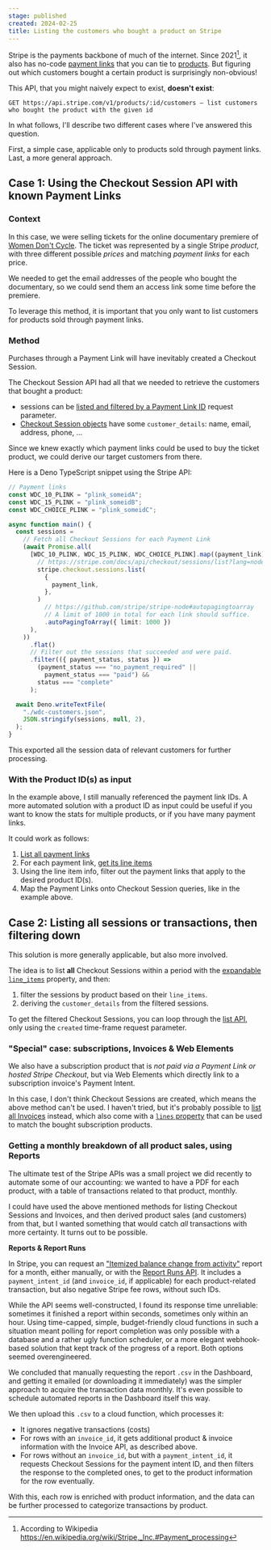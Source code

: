 ```yaml
---
stage: published
created: 2024-02-25
title: Listing the customers who bought a product on Stripe
---
```

Stripe is the payments backbone of much of the internet. Since 2021[^1], it also has no-code [payment links](https://stripe.com/docs/api/payment_links/payment_links?lang=node) that you can tie to [products](https://stripe.com/docs/api/products?lang=node). But figuring out which customers bought a certain product is surprisingly non-obvious!

This API, that you might naively expect to exist, **doesn't exist**:
```
GET https://api.stripe.com/v1/products/:id/customers — list customers who bought the product with the given id
```

In what follows, I'll describe two different cases where I've answered this question. 

First, a simple case, applicable only to products sold through payment links. Last, a more general approach.

## Case 1: Using the Checkout Session API with known Payment Links

### Context
In this case, we were selling tickets for the online documentary premiere of [Women Don't Cycle](https://womendontcycle.com). The ticket was represented by a single Stripe *product*, with three different possible *prices* and matching *payment links* for each price.

We needed to get the email addresses of the people who bought the documentary, so we could send them an access link some time before the premiere.

To leverage this method, it is important that you only want to list customers for products sold through payment links.
### Method

Purchases through a Payment Link will have inevitably created a Checkout Session.

The Checkout Session API had all that we needed to retrieve the customers that bought a product:
- sessions can be [listed and filtered by a Payment Link ID](https://stripe.com/docs/api/checkout/sessions/list?lang=node) request parameter.
- [Checkout Session objects](https://stripe.com/docs/api/checkout/sessions/object?lang=node) have some `customer_details`: name, email, address, phone, ...


Since we knew exactly which payment links could be used to buy the ticket product, we could derive our target customers from there.

Here is a Deno TypeScript snippet using the Stripe API:

```ts
// Payment links
const WDC_10_PLINK = "plink_someidA";
const WDC_15_PLINK = "plink_someidB";
const WDC_CHOICE_PLINK = "plink_someidC";

async function main() {
  const sessions =
    // Fetch all Checkout Sessions for each Payment Link
    (await Promise.all(
      [WDC_10_PLINK, WDC_15_PLINK, WDC_CHOICE_PLINK].map((payment_link) =>
        // https://stripe.com/docs/api/checkout/sessions/list?lang=node
        stripe.checkout.sessions.list(
          {
            payment_link,
          },
        )
          // https://github.com/stripe/stripe-node#autopagingtoarray
          // A limit of 1000 in total for each link should suffice.
          .autoPagingToArray({ limit: 1000 })
      ),
    ))
      .flat()
      // Filter out the sessions that succeeded and were paid.
      .filter(({ payment_status, status }) =>
        (payment_status === "no_payment_required" ||
          payment_status === "paid") &&
        status === "complete"
      );

  await Deno.writeTextFile(
    "./wdc-customers.json",
    JSON.stringify(sessions, null, 2),
  );
}
```

This exported all the session data of relevant customers for further processing.

### With the Product ID(s) as input
In the example above, I still manually referenced the payment link IDs. A more automated solution with a product ID as input could be useful if you want to know the stats for multiple products, or if you have many payment links. 

It could work as follows:
1. [List all payment links](https://stripe.com/docs/api/payment_links/payment_links/list?lang=node)
2. For each payment link, [get its line items](https://stripe.com/docs/api/payment_links/line_items?lang=node)
3. Using the line item info, filter out the payment links that apply to the desired product ID(s).
4. Map the Payment Links onto Checkout Session queries, like in the example above.
## Case 2: Listing all sessions or transactions, then filtering down

This solution is more generally applicable, but also more involved.

The idea is to list **all** Checkout Sessions within a period with the [expandable `line_items`](https://docs.stripe.com/api/checkout/sessions/object#checkout_session_object-line_items) property, and then: 
1. filter the sessions by product based on their `line_items`.
2. deriving the `customer_details` from the filtered sessions.

To get the filtered Checkout Sessions, you can loop through the [list API](https://docs.stripe.com/api/checkout/sessions/list), only using the `created` time-frame request parameter.
### "Special" case: subscriptions, Invoices & Web Elements

We also have a subscription product that is *not paid via a Payment Link or hosted Stripe Checkout*, but via Web Elements which directly link to a subscription invoice's Payment Intent.

In this case, I don't think Checkout Sessions are created, which means the above method can't be used. I haven't tried, but it's probably possible to [list all Invoices](https://docs.stripe.com/api/invoices/list) instead, which also come with a [`lines` property](https://docs.stripe.com/api/invoices/object#invoice_object-lines) that can be used to match the bought subscription products. 

### Getting a monthly breakdown of all product sales, using Reports

The ultimate test of the Stripe APIs was a small project we did recently to automate some of our accounting: we wanted to have a PDF for each product, with a table of transactions related to that product, monthly.

I could have used the above mentioned methods for listing Checkout Sessions and Invoices, and then derived product sales (and customers) from that, but I wanted something that would catch *all* transactions with more certainty. It turns out to be possible.

**Reports & Report Runs**

In Stripe, you can request an ["Itemized balance change from activity"](https://stripe.com/docs/reports/report-types/balance#schema-balance-change-from-activity-itemized-3) report for a month, either manually, or with the [Report Runs API](https://docs.stripe.com/api/reporting/report_run). It includes a `payment_intent_id` (and `invoice_id`, if applicable) for each product-related transaction, but also negative Stripe fee rows, without such IDs.

While the API seems well-constructed, I found its response time unreliable: sometimes it finished a report within seconds, sometimes only within an hour. Using time-capped, simple, budget-friendly cloud functions in such a situation meant polling for report completion was only possible with a database and a rather ugly function scheduler, or a more elegant webhook-based solution that kept track of the progress of a report. Both options seemed overengineered.

We concluded that manually requesting the report `.csv` in the Dashboard, and getting it emailed (or downloading it immediately) was the simpler approach to acquire the transaction data monthly. It's even possible to schedule automated reports in the Dashboard itself this way.

We then upload this `.csv` to a cloud function, which processes it:
- It ignores negative transactions (costs)
- For rows with an `invoice_id`, it gets additional product & invoice information with the Invoice API, as described above.
- For rows without an `invoice_id`, but with a `payment_intent_id`, it requests Checkout Sessions for the payment intent ID, and then filters the response to the completed ones, to get to the product information for the row eventually.

With this, each row is enriched with product information, and the data can be further processed to categorize transactions by product.


[^1]: According to Wikipedia https://en.wikipedia.org/wiki/Stripe,_Inc.#Payment_processing